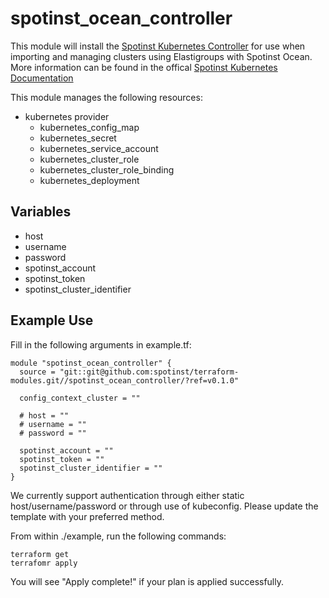 # spotinst_ocean_controller

This module will install the [Spotinst Kubernetes Controller][controller-api-url] for use when importing and managing clusters using Elastigroups with Spotinst Ocean. More information can be found in the offical [Spotinst Kubernetes Documentation][spotinst-k8s-api-url]

This module manages the following resources:
* kubernetes provider
	* kubernetes_config_map
	* kubernetes_secret
	* kubernetes_service_account
	* kubernetes_cluster_role
	* kubernetes_cluster_role_binding
	* kubernetes_deployment

## Variables
* host
* username
* password
* spotinst_account
* spotinst_token
* spotinst_cluster_identifier

## Example Use
Fill in the following arguments in example.tf:
```
module "spotinst_ocean_controller" {
  source = "git::git@github.com:spotinst/terraform-modules.git//spotinst_ocean_controller/?ref=v0.1.0"

  config_context_cluster = ""

  # host = ""
  # username = ""
  # password = ""

  spotinst_account = ""
  spotinst_token = ""
  spotinst_cluster_identifier = ""
}
```

We currently support authentication through either static host/username/password or through use of kubeconfig. Please update the template with your preferred method.

From within ./example, run the following commands:
```
terraform get
terrafomr apply
```

You will see "Apply complete!" if your plan is applied successfully.


[controller-api-url]: https://api.spotinst.com/container-management/kubernetes/kubernetes-tutorials/spotinst-kubernetes-controller/
[spotinst-k8s-api-url]: https://api.spotinst.com/container-management/kubernetes/
